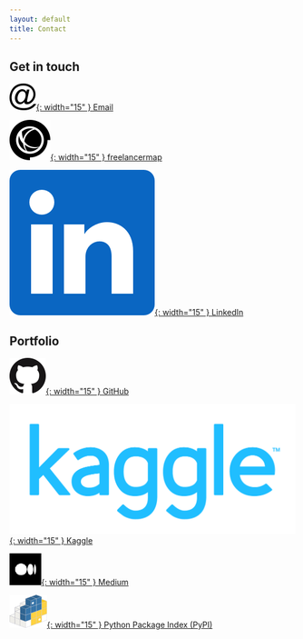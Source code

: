 ```yaml
---
layout: default
title: Contact
---
```


## Get in touch
[![](/assets/2022/contact_icons/email.png){: width="15" } Email](mailto:lucaf@lucaf.eu)

[![](/assets/2022/contact_icons/freelancermap.png){: width="15" } freelancermap](https://www.freelancermap.de/freelancer-verzeichnis/profile/entwicklung/401764-profil-luca-franceschini-it-consultant-aus-muenchen.html)

[![](/assets/2022/contact_icons/linkedin.png){: width="15" } LinkedIn](https://www.linkedin.com/in/lucaf-munich)

## Portfolio 
[![](/assets/2022/contact_icons/github.png){: width="15" } GitHub](https://github.com/lucafrance)

[![](/assets/2022/contact_icons/kaggle.png){: width="15" } Kaggle](https://www.kaggle.com/lucafrance)

[![](/assets/2022/contact_icons/medium.png){: width="15" } Medium](https://lucafrance.medium.com)

[![](/assets/2022/contact_icons/pypi.png){: width="15" } Python Package Index (PyPI)](https://pypi.org/user/lucafrance/)
